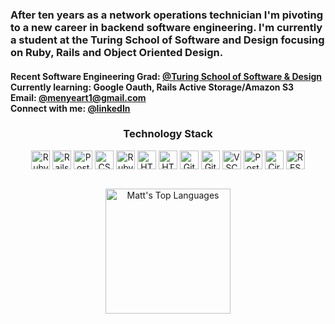 <h3 '> After ten years as a network operations technician I'm pivoting to a new career in backend software engineering. I'm currently a student at the Turing School of Software and Design focusing on Ruby, Rails and Object Oriented Design.</h3>

<p >

</p>

<h4>
Recent Software Engineering Grad: <a href='https://turing.edu'>@Turing School of Software & Design</a><br>
Currently learning: Google Oauth, Rails Active Storage/Amazon S3<br>
Email: <a href='menyeart1@gmail.com'>@menyeart1@gmail.com</a><br>
Connect with me: <a href='https://www.linkedin.com/in/matt-enyeart/'>@linkedIn</a>
</h4>

<h3 align="center">Technology Stack</h3>
<p align='center'>
<img align="center" src='https://user-images.githubusercontent.com/25181517/192603745-7d34df9e-7756-4756-a539-6a61badf7a80.png' title="Ruby" alt="Ruby Logo" height="30"/>
<img align="center" src='https://user-images.githubusercontent.com/25181517/192603748-3ac17112-3653-4257-80da-a57334b11411.png' title="Rails" alt="Rails Logo" height="30"/>
<img align="center" src='https://user-images.githubusercontent.com/25181517/117208740-bfb78400-adf5-11eb-97bb-09072b6bedfc.png' title="Postgres" alt="PostgreSQL logo" height="30"/>
<img align="center" src='https://user-images.githubusercontent.com/101955307/208489328-fd830258-94a9-4470-8ed8-2acbbb978f9b.svg' title="CSS" alt="CSS" height="30"/>
<img align="center" src='https://user-images.githubusercontent.com/25181517/192603750-4142ae75-10fa-4b61-a773-8b2052834357.png' title="Ruby Gems" alt="Ruby Gems Logo" height="30"/>
  <img align="center" src='https://user-images.githubusercontent.com/25181517/192158954-f88b5814-d510-4564-b285-dff7d6400dad.png' title="HTML" alt="HTML Logo" height="30"/>
<img align="center" src='https://user-images.githubusercontent.com/25181517/192107854-765620d7-f909-4953-a6da-36e1ef69eea6.png' title="HTTP" alt="HTTP Logo" height="30"/>
<img align="center" src='https://user-images.githubusercontent.com/25181517/192108372-f71d70ac-7ae6-4c0d-8395-51d8870c2ef0.png' title="Git" alt="Git Logo" height="30"/>
<img align="center" src='https://user-images.githubusercontent.com/25181517/192108374-8da61ba1-99ec-41d7-80b8-fb2f7c0a4948.png' title="Github" alt="Github Logo" height="30"/>
<img align="center" src='https://user-images.githubusercontent.com/101955307/208492362-1f2a051d-9a16-4098-ab31-c44bf4d5aec7.svg' title="VSCode" alt="VSCode" height="30"/>
<img align="center" src='https://user-images.githubusercontent.com/25181517/192109061-e138ca71-337c-4019-8d42-4792fdaa7128.png' title="Postman" alt="Postman Logo" height="30"/>
<img align="center" src='https://user-images.githubusercontent.com/101955307/208492752-4ccd10ee-0a00-4b79-8576-b06a3c078697.svg' title="CircleCI" alt="CircleCI" height="30"/>  
<img align="center" src='https://user-images.githubusercontent.com/25181517/192107858-fe19f043-c502-4009-8c47-476fc89718ad.png' title="REST" alt="REST API Logo" height="30"/>
</p><br>

<div align='center'>
<img src='https://github-readme-stats.vercel.app/api/top-langs/?username=menyeart&layout=compact&theme=dark' alt="Matt's Top Languages" height='200'>
</div>

